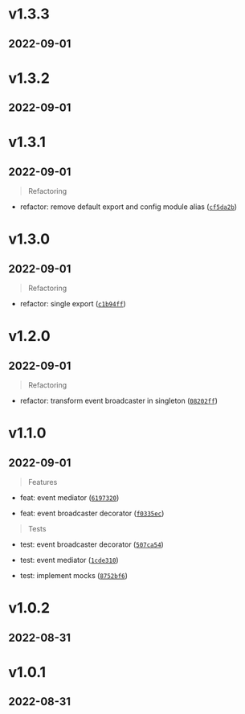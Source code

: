 # v1.3.3

## 2022-09-01

# v1.3.2

## 2022-09-01

# v1.3.1

## 2022-09-01

> Refactoring

* refactor: remove default export and config module alias ([`cf5da2b`](https://github.com/mateusmacedo/ts-event-manager/commit/cf5da2bfd128056b781183d644de1fc082ea34e2))

# v1.3.0

## 2022-09-01

> Refactoring

* refactor: single export ([`c1b94ff`](https://github.com/mateusmacedo/ts-event-manager/commit/c1b94ff7eb5857ef0a33889570b6573b22cd2209))

# v1.2.0

## 2022-09-01

> Refactoring

* refactor: transform event broadcaster in singleton ([`08202ff`](https://github.com/mateusmacedo/ts-event-manager/commit/08202ffcf198206c8c3d80bb2b09731795508745))

# v1.1.0

## 2022-09-01

> Features

* feat: event mediator ([`6197320`](https://github.com/mateusmacedo/ts-event-manager/commit/61973208fd14953beb8fb2f80c285c725291e925))

* feat: event broadcaster decorator ([`f0335ec`](https://github.com/mateusmacedo/ts-event-manager/commit/f0335ece5ea9d0c44cff2bcc5029b60ff8fd04e0))

> Tests

* test: event broadcaster decorator ([`507ca54`](https://github.com/mateusmacedo/ts-event-manager/commit/507ca54e04282fc0dbd9fc02d1a760691877c6bb))

* test: event mediator ([`1cde310`](https://github.com/mateusmacedo/ts-event-manager/commit/1cde31001186dba55dd394823ad48623001d3d58))

* test: implement mocks ([`8752bf6`](https://github.com/mateusmacedo/ts-event-manager/commit/8752bf6ae75282f2a0fde14ecc289dce156ded44))

# v1.0.2

## 2022-08-31

# v1.0.1

## 2022-08-31
